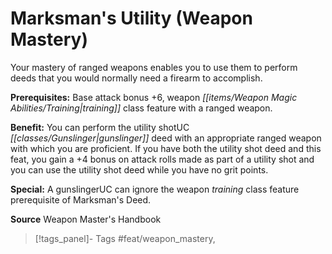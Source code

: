 ﻿---
cssclass: [feats]

---
# Marksman's Utility (Weapon Mastery)

Your mastery of ranged weapons enables you to use them to perform deeds that you would normally need a firearm to accomplish.

**Prerequisites:** Base attack bonus +6, weapon _[[items/Weapon Magic Abilities/Training|training]]_ class feature with a ranged weapon.

**Benefit:** You can perform the utility shotUC _[[classes/Gunslinger|gunslinger]]_ deed with an appropriate ranged weapon with which you are proficient. If you have both the utility shot deed and this feat, you gain a +4 bonus on attack rolls made as part of a utility shot and you can use the utility shot deed while you have no grit points.

**Special:** A gunslingerUC can ignore the weapon _training_ class feature prerequisite of Marksman's Deed.

**Source** Weapon Master's Handbook
>[!tags_panel]- Tags
> #feat/weapon_mastery, 